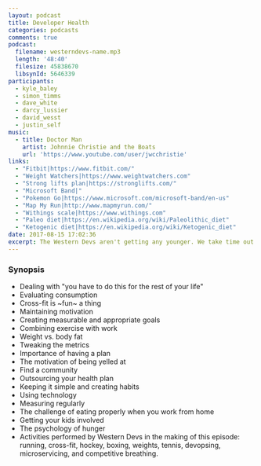 ```yaml
---
layout: podcast
title: Developer Health
categories: podcasts
comments: true
podcast:
  filename: westerndevs-name.mp3
  length: '48:40'
  filesize: 45838670
  libsynId: 5646339
participants:
  - kyle_baley
  - simon_timms
  - dave_white
  - darcy_lussier
  - david_wesst
  - justin_self
music:
  - title: Doctor Man
    artist: Johnnie Christie and the Boats
    url: 'https://www.youtube.com/user/jwcchristie'
links:
  - "Fitbit|https://www.fitbit.com/"
  - "Weight Watchers|https://www.weightwatchers.com"
  - "Strong lifts plan|https://stronglifts.com/"
  - "Microsoft Band|"
  - "Pokemon Go|https://www.microsoft.com/microsoft-band/en-us"
  - "Map My Run|http://www.mapmyrun.com/"
  - "Withings scale|https://www.withings.com"
  - "Paleo diet|https://en.wikipedia.org/wiki/Paleolithic_diet"
  - "Ketogenic diet|https://en.wikipedia.org/wiki/Ketogenic_diet"
date: 2017-08-15 17:02:36
excerpt: The Western Devs aren't getting any younger. We take time out of our exercise routines to talk about keeping healthy
---
```


### Synopsis

* Dealing with "you have to do this for the rest of your  life"
* Evaluating consumption
* Cross-fit is ~fun~ a thing
* Maintaining motivation
* Creating measurable and appropriate goals
* Combining exercise with work
* Weight vs. body fat
* Tweaking the metrics
* Importance of having a plan
* The motivation of being yelled at
* Find a community
* Outsourcing your health plan
* Keeping it simple and creating habits
* Using technology
* Measuring regularly
* The challenge of eating properly when you work from home
* Getting your kids involved
* The psychology of hunger
* Activities performed by Western Devs in the making of this episode: running, cross-fit, hockey, boxing, weights, tennis, devopsing, microservicing, and competitive breathing.
